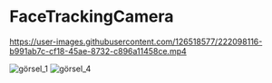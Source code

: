 # FaceTrackingCamera 

https://user-images.githubusercontent.com/126518577/222098116-b991ab7c-cf18-45ae-8732-c896a11458ce.mp4

![görsel_1](https://user-images.githubusercontent.com/126518577/222098198-39199908-b597-419d-aa36-f32fdba40068.jpg)
![görsel_4](https://user-images.githubusercontent.com/126518577/222098219-f5810b5e-60ed-4a09-9e50-ef9c15c301d3.jpg)
